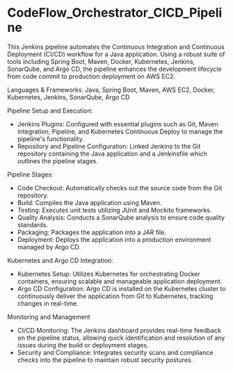 # CodeFlow_Orchestrator_CICD_Pipeline

This Jenkins pipeline automates the Continuous Integration and Continuous Deployment (CI/CD) workflow for a Java application. Using a robust suite of tools including Spring Boot, Maven, Docker, Kubernetes, Jenkins, SonarQube, and Argo CD, the pipeline enhances the development lifecycle from code commit to production deployment on AWS EC2.

Languages & Frameworks: Java, Spring Boot, Maven, AWS EC2, Docker, Kubernetes, Jenkins, SonarQube, Argo CD

Pipeline Setup and Execution:
- Jenkins Plugins: Configured with essential plugins such as Git, Maven Integration, Pipeline, and Kubernetes Continuous Deploy to manage the pipeline's functionality.
- Repository and Pipeline Configuration: Linked Jenkins to the Git repository containing the Java application and a Jenkinsfile which outlines the pipeline stages.
  
Pipeline Stages:
- Code Checkout: Automatically checks out the source code from the Git repository.
- Build: Compiles the Java application using Maven.
- Testing: Executes unit tests utilizing JUnit and Mockito frameworks.
- Quality Analysis: Conducts a SonarQube analysis to ensure code quality standards.
- Packaging: Packages the application into a JAR file.
- Deployment: Deploys the application into a production environment managed by Argo CD.

Kubernetes and Argo CD Integration:
- Kubernetes Setup: Utilizes Kubernetes for orchestrating Docker containers, ensuring scalable and manageable application deployment.
- Argo CD Configuration: Argo CD is installed on the Kubernetes cluster to continuously deliver the application from Git to Kubernetes, tracking changes in real-time.

Monitoring and Management
- CI/CD Monitoring: The Jenkins dashboard provides real-time feedback on the pipeline status, allowing quick identification and resolution of any issues during the build or deployment stages.
- Security and Compliance: Integrates security scans and compliance checks into the pipeline to maintain robust security postures.


